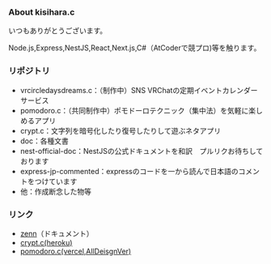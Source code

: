 ### About kisihara.c
いつもありがとうございます。

Node.js,Express,NestJS,React,Next.js,C#（AtCoderで競プロ)等を触ります。

### リポジトリ
- vrcircledaysdreams.c：（制作中）SNS VRChatの定期イベントカレンダーサービス
- pomodoro.c：（共同制作中）ポモドーロテクニック（集中法）を気軽に楽しめるアプリ
- crypt.c：文字列を暗号化したり復号したりして遊ぶネタアプリ
- doc：各種文書
- nest-official-doc：NestJSの公式ドキュメントを和訳　プルリクお待ちしております
- express-jp-commented：expressのコードを一から読んで日本語のコメントをつけています
- 他：作成断念した物等

### リンク
- [zenn](https://zenn.dev/kisihara_c/books)（ドキュメント）
- [crypt.c(heroku)](https://crypt-c.herokuapp.com/)
- [pomodoro.c(vercel,AllDeisgnVer)](https://pomodoro-c-all-design.vercel.app/)


<!--
**kisihara-c/kisihara-c** is a ✨ _special_ ✨ repository because its `README.md` (this file) appears on your GitHub profile.

Here are some ideas to get you started:

- 🔭 I’m currently working on ...
- 🌱 I’m currently learning ...
- 👯 I’m looking to collaborate on ...
- 🤔 I’m looking for help with ...
- 💬 Ask me about ...
- 📫 How to reach me: ...
- 😄 Pronouns: ...
- ⚡ Fun fact: ...
-->
